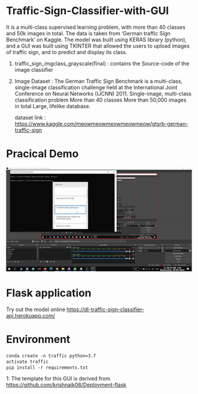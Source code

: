 # Traffic-Sign-Classifier-with-GUI
It is a multi-class supervised learning problem, with more than 40 classes and 50k images in total.
The data is taken from ‘German traffic Sign Benchmark’ on Kaggle. 
The model was built using KERAS library (python), and a GUI was built using TKINTER that allowed the users to upload images of traffic sign, and to predict and display its class.

1. traffic_sign_imgclass_grayscale(final) : contains the Source-code of the image classifier
2. Image Dataset : The German Traffic Sign Benchmark is a multi-class, single-image classification challenge held at the International Joint  Conference on Neural Networks (IJCNN) 2011.
    Single-image, multi-class classification problem
    More than 40 classes
    More than 50,000 images in total
    Large, lifelike database.
    
    dataset link : https://www.kaggle.com/meowmeowmeowmeowmeow/gtsrb-german-traffic-sign
 
# Pracical Demo 

<p align="center">
  <img src="./ezgif.com-gif-maker.gif" alt="Sublime's custom image"/>

</p>

# Flask application
Try out the model online
    https://dl-traffic-sign-classifier-api.herokuapp.com/
 
[^1]: 


# Environment
    conda create -n traffic python=3.7
    activate traffic
    pip install -r requirements.txt
    

<a name="myfootnote1">1</a>: The template for this GUI is derived from https://github.com/krishnaik06/Deployment-flask
